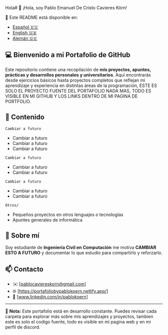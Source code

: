 Hola# 👋 ¡Hola, soy Pablo Emanuel De Cristo Cavieres Körn!

📘 Este README está disponible en:
- [Español 🇪🇸](README.es.md)
- [English 🇬🇧](README.md)
- [Alemán 🇩🇪](README.de.md)

## 💻 Bienvenido a mi Portafolio de GitHub

Este repositorio contiene una recopilación de **mis proyectos, apuntes, prácticas y desarrollos personales y universitarios**. Aquí encontrarás desde ejercicios básicos hasta proyectos completos que reflejan mi aprendizaje y experiencia en distintas áreas de la programación, ESTE ES SOLO EL PROYECTO FUENTE DEL PORTAFOLIO NADA MAS, TODO ES VISIBLE EN MI GITHUB Y LOS LINKS DENTRO DE MI PAGINA DE PORTFOLIO.

## 📂 Contenido

`Cambiar a futuro`
   - Cambiar a futuro
   - Cambiar a futuro
   - Cambiar a futuro

`Cambiar a futuro`
   - Cambiar a futuro
   - Cambiar a futuro

`Cambiar a futuro`
   - Cambiar a futuro  
   - Cambiar a futuro

`Otros/`
   - Pequeños proyectos en otros lenguajes o tecnologías
   - Apuntes generales de informática

## 🚀 Sobre mí

Soy estudiante de **Ingeniería Civil en Computación** me motiva **CAMBIAR ESTO A FUTURO** y documentar lo que estudio para compartirlo y reforzarlo.

## 📫 Contacto

- ✉️ [pablocaviereskorn@gmail.com]
- 🌐 [https://portafoliobypablokoern.netlify.app/]
- 💼 [www.linkedin.com/in/pablokoern]

---

🔖 **Nota:** Este portafolio está en desarrollo constante. Puedes revisar cada carpeta para explorar más sobre mis aprendizajes y proyectos, tambien este es solo el codigo fuente, todo es visible en mi pagina web y en mi perfil de discord.